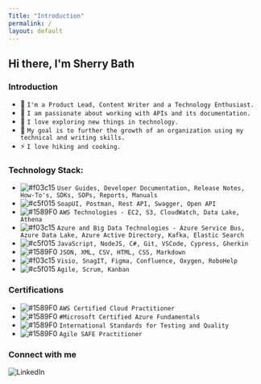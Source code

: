 ```yaml
---
Title: "Introduction"
permalink: /
layout: default
---
```


## Hi there, I'm Sherry Bath

### Introduction

- 🌱 `I'm a Product Lead, Content Writer and a Technology Enthusiast.`
- 🎯 `I am passionate about working with APIs and its documentation.`
- 🥅 `I love exploring new things in technology.`
- 📕 `My goal is to further the growth of an organization using my technical and writing skills.`
- ⚡ `I love hiking and cooking.`

### Technology Stack:

- ![#f03c15](https://via.placeholder.com/15/f03c15/f03c15.png) `User Guides, Developer Documentation, Release Notes, How-To's, SDKs, SOPs, Reports, Manuals`
- ![#c5f015](https://via.placeholder.com/15/c5f015/c5f015.png) `SoapUI, Postman, Rest API, Swagger, Open API`
- ![#1589F0](https://via.placeholder.com/15/1589F0/1589F0.png) `AWS Technologies - EC2, S3, CloudWatch, Data Lake, Athena`
- ![#f03c15](https://via.placeholder.com/15/f03c15/f03c15.png) `Azure and Big Data Technologies - Azure Service Bus, Azure Data Lake, Azure Active Directory, Kafka, Elastic Search`
- ![#c5f015](https://via.placeholder.com/15/c5f015/c5f015.png) `JavaScript, NodeJS, C#, Git, VSCode, Cypress, Gherkin`
- ![#1589F0](https://via.placeholder.com/15/1589F0/1589F0.png) `JSON, XML, CSV, HTML, CSS, Markdown`
- ![#f03c15](https://via.placeholder.com/15/f03c15/f03c15.png) `Visio, SnagIT, Figma, Confluence, Oxygen, RoboHelp`
- ![#c5f015](https://via.placeholder.com/15/c5f015/c5f015.png) `Agile, Scrum, Kanban`

### Certifications

- ![#1589F0](https://via.placeholder.com/15/1589F0/1589F0.png) `AWS Certified Cloud Practitioner`
- ![#1589F0](https://via.placeholder.com/15/1589F0/1589F0.png) `#Microsoft Certified Azure Fundamentals `
- ![#1589F0](https://via.placeholder.com/15/1589F0/1589F0.png) `International Standards for Testing and Quality`
- ![#1589F0](https://via.placeholder.com/15/1589F0/1589F0.png) `Agile SAFE Practitioner`

### Connect with me

[<img align="left" alt="LinkedIn" src="https://img.shields.io/badge/linkedin-%230077B5.svg?&style=for-the-badge&logo=linkedin&logoColor=white" />][linkedin]

<br />
<br />

[linkedin]: https://www.linkedin.com/in/sherrybath/
